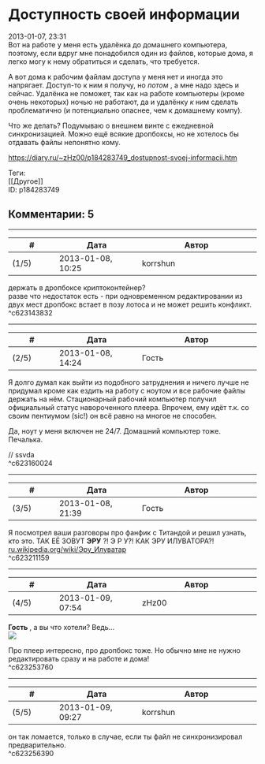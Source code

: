 Доступность своей информации
============================

  
2013-01-07, 23:31  
 Вот на работе у меня есть удалёнка до домашнего компьютера, поэтому, если вдруг мне понадобился один из файлов, которые дома, я легко могу к нему обратиться и сделать, что требуется.   
   
 А вот дома к рабочим файлам доступа у меня нет и иногда это напрягает. Доступ-то к ним я получу, но  *потом*  , а мне надо здесь и сейчас. Удалёнка не поможет, так как на работе компьютеры (кроме очень некоторых) ночью не работают, да и удалёнку  *к*  ним сделать проблематично (и потенциально опаснее, чем к домашнему компу).   
   
 Что же делать? Подумываю о внешнем винте с ежедневной синхронизацией. Можно ещё всякие дропбоксы, но не хотелось бы отдавать файлы непонятно кому.   
  
<https://diary.ru/~zHz00/p184283749_dostupnost-svoej-informacii.htm>  
  
Теги:  
[[Другое]]  
ID: p184283749  


Комментарии: 5
--------------

  


---



|         #         |              Дата              |                     Автор                     |           ID           |
| --- | --- | --- | --- |
| (1/5) | 2013-01-08, 10:25 | korrshun | c623143832 |

  
 держать в дропбоксе криптоконтейнер?   
 разве что недостаток есть - при одновременном редактировании из двух мест дропбокс встает в позу лотоса и не может решить конфликт.   
 ^c623143832

---



|         #         |              Дата              |                     Автор                     |           ID           |
| --- | --- | --- | --- |
| (2/5) | 2013-01-08, 14:24 | Гость | c623160024 |

  
 Я долго думал как выйти из подобного затруднения и ничего лучше не придумал кроме как ездить на работу с ноутом и все рабочие файлы держать на нём. Стационарный рабочий компьютер получил официальный статус навороченного плеера. Впрочем, ему идёт т.к. со своим пентиумом (sic!) он всё равно на многое не способен.   
   
 Да, ноут у меня включен не 24/7. Домашний компьютер тоже. Печалька.   
   
 // ssvda   
 ^c623160024

---



|         #         |              Дата              |                     Автор                     |           ID           |
| --- | --- | --- | --- |
| (3/5) | 2013-01-08, 21:39 | Гость | c623211159 |

  
 Я посмотрел ваши разговоры про фанфик с Титандой и решил узнать, кто это. ТАК ЕЁ ЗОВУТ  **ЭРУ**  ?! Э Р У?! КАК ЭРУ ИЛУВАТОРА?!  [ru.wikipedia.org/wiki/Эру\_Илуватар](https://ru.wikipedia.org/wiki/Эру_Илуватар)    
 ^c623211159

---



|         #         |              Дата              |                     Автор                     |           ID           |
| --- | --- | --- | --- |
| (4/5) | 2013-01-09, 07:54 | zHz00 | c623253760 |

  
  **Гость**  , а вы что хотели? Ведь...   
  ![](http://i066.radikal.ru/1301/b4/a270346f163f.png)    
   
 Про плеер интересно, про дропбокс тоже. Но обычно мне не нужно редактировать сразу и на работе и дома!   
 ^c623253760

---



|         #         |              Дата              |                     Автор                     |           ID           |
| --- | --- | --- | --- |
| (5/5) | 2013-01-09, 09:27 | korrshun | c623256390 |

  
 он так ломается, только в случае, если ты файл не синхронизировал предварительно.   
 ^c623256390